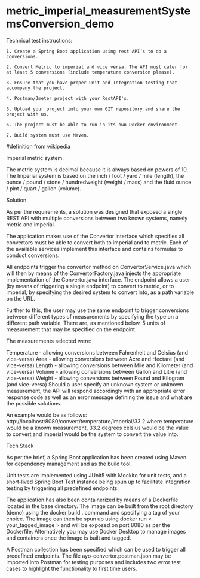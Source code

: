 # metric_imperial_measurementSystemsConversion_demo

Technical test instructions:    

    1. Create a Spring Boot application using rest API’s to do a conversions.

    2. Convert Metric to imperial and vice versa. The API must cater for at least 5 conversions (include temperature conversion please).

    3. Ensure that you have proper Unit and Integration testing that accompany the project.

    4. Postman/Jmeter project with your RestAPI's.

    5. Upload your project into your own GIT repository and share the project with us.

    6. The project must be able to run in its own Docker environment

    7. Build system must use Maven.


#definition from wikipedia

Imperial metric system: 

The metric system is decimal because it is always based on powers of 10. The Imperial system is based on the inch / foot / yard / mile (length), the ounce / pound / stone / hundredweight (weight / mass) and the fluid ounce / pint / quart / gallon (volume).


Solution

As per the requirements, a solution was designed that exposed a single REST API with multiple conversions between two known systems, namely metric and imperial.

The application makes use of the Convertor interface which specifies all convertors must be able to convert both to imperial and to metric. Each of the available services implement this interface and contains formulas to conduct conversions.

All endpoints trigger the convertor method on ConvertorService.java which will then by means of the ConvertorFactory.java injects the appropriate implementation of the Convertor.java interface. The endpoint allows a user (by means of triggering a single endpoint) to convert to metric, or to imperial, by specifying the desired system to convert into, as a path variable on the URL.

Further to this, the user may use the same endpoint to trigger conversions between different types of measurements by specifying the type on a different path variable. There are, as mentioned below, 5 units of measurement that may be specified on the endpoint.

The measurements selected were:

Temperature - allowing conversions between Fahrenheit and Celsius (and vice-versa)
Area - allowing conversions between Acre and Hectare (and vice-versa)
Length - allowing conversions between Mile and Kilometer (and vice-versa)
Volume - allowing conversions between Gallon and Litre (and vice-versa)
Weight - allowing conversions between Pound and Kilogram (and vice-versa)
Should a user specify an unknown system or unknown measurement, the API will respond accordingly with an appropriate error response code as well as an error message defining the issue and what are the possible solutions.

An example would be as follows: http://localhost:8080/convert/temperature/imperial/33.2 where temperature would be a known measurement, 33.2 degrees celsius would be the value to convert and imperial would be the system to convert the value into.


Tech Stack

As per the brief, a Spring Boot application has been created using Maven for dependency management and as the build tool.

Unit tests are implemented using JUnit5 with Mockito for unit tests, and a short-lived Spring Boot Test instance being spun up to facilitate integration testing by triggering all predefined endpoints.

The application has also been containerized by means of a Dockerfile located in the base directory. The image can be built from the root directory (demo) using the docker build . command and specifying a tag of your choice. The image can then be spun up using docker run < your_tagged_image > and will be exposed on port 8080 as per the Dockerfile. Alternatively you may use Docker Desktop to manage images and containers once the image is built and tagged.

A Postman collection has been specified which can be used to trigger all predefined endpoints. The file ayo-convertor.postman.json may be imported into Postman for testing purposes and includes two error test cases to highlight the functionality to first time users.


